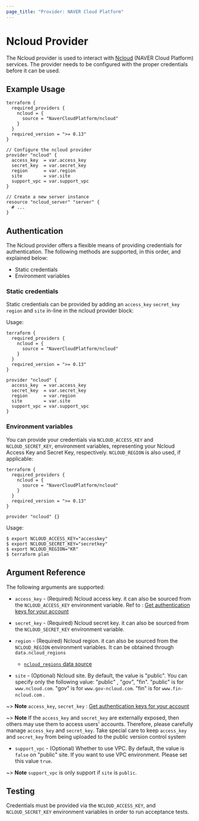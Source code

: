 ```yaml
---
page_title: "Provider: NAVER Cloud Platform"
---
```


# Ncloud Provider

The Ncloud provider is used to interact with
[Ncloud](https://www.ncloud.com) (NAVER Cloud Platform) services.
The provider needs to be configured with the proper credentials before it can be used.


## Example Usage

```hcl
terraform {
  required_providers {
    ncloud = {
      source = "NaverCloudPlatform/ncloud"
    }
  }
  required_version = ">= 0.13"
}

// Configure the ncloud provider
provider "ncloud" {
  access_key  = var.access_key
  secret_key  = var.secret_key
  region      = var.region
  site        = var.site
  support_vpc = var.support_vpc
}

// Create a new server instance
resource "ncloud_server" "server" {
  # ...
}
```

## Authentication


The Ncloud provider offers a flexible means of providing credentials for authentication.
The following methods are supported, in this order, and explained below:

- Static credentials
- Environment variables

### Static credentials

Static credentials can be provided by adding an `access_key` `secret_key` `region` and `site` in-line in the
ncloud provider block:

Usage:

```hcl
terraform {
  required_providers {
    ncloud = {
      source = "NaverCloudPlatform/ncloud"
    }
  }
  required_version = ">= 0.13"
}

provider "ncloud" {
  access_key  = var.access_key
  secret_key  = var.secret_key
  region      = var.region
  site        = var.site
  support_vpc = var.support_vpc
}
```


### Environment variables

You can provide your credentials via `NCLOUD_ACCESS_KEY` and `NCLOUD_SECRET_KEY`,
environment variables, representing your Ncloud Access Key and Secret Key, respectively.
`NCLOUD_REGION` is also used, if applicable:

```hcl
terraform {
  required_providers {
    ncloud = {
      source = "NaverCloudPlatform/ncloud"
    }
  }
  required_version = ">= 0.13"
}

provider "ncloud" {}
```

Usage:

```shell
$ export NCLOUD_ACCESS_KEY="accesskey"
$ export NCLOUD_SECRET_KEY="secretkey"
$ export NCLOUD_REGION="KR"
$ terraform plan
```


## Argument Reference

The following arguments are supported:

* `access_key` - (Required) Ncloud access key.
  it can also be sourced from the `NCLOUD_ACCESS_KEY` environment variable.
  Ref to : [Get authentication keys for your account](http://docs.ncloud.com/en/api_new/api_new-1-1.html#preparation)

* `secret_key` - (Required) Ncloud secret key. it can also be sourced from the `NCLOUD_SECRET_KEY` environment variable.

* `region` - (Required) Ncloud region. it can also be sourced from the `NCLOUD_REGION` environment variables. It can be
  obtained through `data.ncloud_regions`
  - [`ncloud_regions` data source](/docs/data-sources/regions.md)

* `site` - (Optional) Ncloud site. By default, the value is "public". You can specify only the following value: "public"
  , "gov", "fin". "public" is for `www.ncloud.com`. "gov" is for `www.gov-ncloud.com`. "fin" is for `www.fin-ncloud.com`
  .

~> **Note** `access_key`, `secret_key` : [Get authentication keys for your account](http://docs.ncloud.com/en/api_new/api_new-1-1.html#preparation)

~> **Note** If the `access_key` and `secret_key` are externally exposed, then others may use them to access users' accounts.
Therefore, please carefully manage `access_key` and `secret_key`. Take special care to keep `access_key` and `secret_key` from being uploaded to the public version control system


* `support_vpc` - (Optional) Whether to use VPC. By default, the value is `false` on "public" site. If you want to use VPC environment. Please set this value `true`.  

~> **Note** `support_vpc` is only support if `site` is `public`.

## Testing

Credentials must be provided via the `NCLOUD_ACCESS_KEY`, and `NCLOUD_SECRET_KEY` environment variables in order to run acceptance tests.



